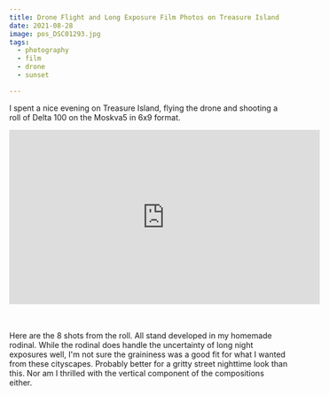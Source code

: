 ```yaml
---
title: Drone Flight and Long Exposure Film Photos on Treasure Island
date: 2021-08-28
image: pos_DSC01293.jpg
tags:
  - photography
  - film
  - drone
  - sunset

---
```


I spent a nice evening on Treasure Island, flying the drone and shooting a roll of Delta 100 on the Moskva5 in 6x9 format.

<iframe width="560" height="315" src="https://www.youtube.com/embed/khqH8h-Iyek" title="YouTube video player" frameborder="0" allow="accelerometer; autoplay; clipboard-write; encrypted-media; gyroscope; picture-in-picture" allowfullscreen></iframe>

<BR><BR>
Here are the 8 shots from the roll.  All stand developed in my <nuxt-link to="/posts/diy-rodinal-film-developer-experiment">homemade rodinal</nuxt-link>.  While the rodinal does handle the uncertainty of long night exposures well, I'm not sure the graininess was a good fit for what I wanted from these cityscapes.  Probably better for a gritty street nighttime look than this.  Nor am I thrilled with the vertical component of the compositions either.  

<v-img src="pos_DSC01290.jpg" alt="bar" :dirp="dir"></v-img>
<v-img src="pos_DSC01291.jpg" alt="bar" :dirp="dir"></v-img>
<v-img src="pos_DSC01292.jpg" alt="bar" :dirp="dir"></v-img>
<v-img src="pos_DSC01293.jpg" alt="bar" :dirp="dir"></v-img>
<v-img src="pos_DSC01294.jpg" alt="bar" :dirp="dir"></v-img>
<v-img src="pos_DSC01295.jpg" alt="bar" :dirp="dir"></v-img>
<v-img src="pos_DSC01296.jpg" alt="bar" :dirp="dir"></v-img>
<v-img src="pos_DSC01297.jpg" alt="bar" :dirp="dir"></v-img>